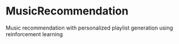 # MusicRecommendation
Music recommendation with personalized playlist generation using reinforcement learning
